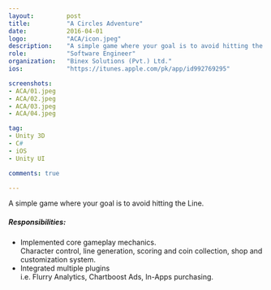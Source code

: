 ```yaml
---
layout:			post
title:			"A Circles Adventure"
date:			2016-04-01
logo:			"ACA/icon.jpeg"
description:	"A simple game where your goal is to avoid hitting the Line."
role:			"Software Engineer"
organization:	"Binex Solutions (Pvt.) Ltd."
ios:			"https://itunes.apple.com/pk/app/id992769295"

screenshots:
- ACA/01.jpeg
- ACA/02.jpeg
- ACA/03.jpeg
- ACA/04.jpeg

tag:
- Unity 3D
- C#
- iOS
- Unity UI

comments: true

---
```


A simple game where your goal is to avoid hitting the Line.

##### Responsibilities:
* Implemented core gameplay mechanics.<br/><span>Character control, line generation, scoring and coin collection, shop and customization system.<span/>
* Integrated multiple plugins<br/><span>i.e. Flurry Analytics, Chartboost Ads, In-Apps purchasing.<span/>
